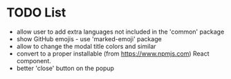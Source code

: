 # TODO List

- allow user to add extra languages not included in the 'common' package
- show GitHub emojis - use 'marked-emoji' package
- allow to change the modal title colors and similar
- convert to a proper installable (from <https://www.npmjs.com>) React
  component.
- better 'close' button on the popup
